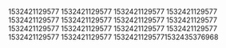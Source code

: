 1532421129577
1532421129577
1532421129577
1532421129577
1532421129577
1532421129577
1532421129577
1532421129577
1532421129577
1532421129577
1532421129577
1532421129577
1532421129577
1532421129577
15324211295771532435376968